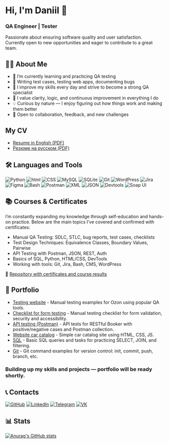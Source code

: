 # Hi, I'm Daniil 👋  
### QA Engineer | Tester 

Passionate about ensuring software quality and user satisfaction.  
Currently open to new opportunities and eager to contribute to a great team. 

## 👨‍💻 About Me

- 🎯 I’m currently learning and practicing QA testing  
- 🐞 Writing test cases, testing web apps, documenting bugs   
- 🚀 I improve my skills every day and strive to become a strong QA specialist  
- 🧠 I value clarity, logic, and continuous improvement in everything I do 
- 💡 Curious by nature — I enjoy figuring out how things work and making them better  
- 🤝 Open to collaboration, feedback, and new challenges  

## My CV

- [Resume in English (PDF)](https://drive.google.com/file/d/11rZXO1HD86PVRmpeTN2IFyPhqgiV_Q67/view?usp=sharing)  
- [Резюме на русском (PDF)](https://drive.google.com/file/d/14RBx6XnZDa5wID6b0tGf_QORtlInuQ7D/view?usp=sharing)


## 🛠️ Languages and Tools

![Python](https://img.shields.io/badge/-Python-F9DC3E.svg?logo=Python&style=for-the-badge)
![html](https://img.shields.io/badge/HTML-E34F26.svg?logo=HTML5&style=for-the-badge&logoColor=white)
![CSS](https://img.shields.io/badge/CSS-1572B6.svg?logo=CSS&style=for-the-badge&logoColor=white)
![MySQL](https://img.shields.io/badge/MySQL-%2300f.svg?logo=mysql&style=for-the-badge&logoColor=white)
![SQLite](https://img.shields.io/badge/SQLite-%2307405e.svg?logo=sqlite&style=for-the-badge&logoColor=white)
![Git](https://img.shields.io/badge/Git-f04f33.svg?logo=git&style=for-the-badge&logoColor=white)
![WordPress](https://img.shields.io/badge/WordPress-2F4F4F.svg?logo=wordpress&style=for-the-badge&logoColor=white)
![Jira](https://img.shields.io/badge/Jira-0052CC?logo=jira&style=for-the-badge&logoColor=fff)
![Figma](https://img.shields.io/badge/Figma-E9967A?logo=figma&style=for-the-badge&logoColor=white)
![Bash](https://img.shields.io/badge/Bash-808080?logo=gnubash&style=for-the-badge&logoColor=fff)
![Postman](https://img.shields.io/badge/Postman-FF6C37?style=for-the-badge&logo=Postman&logoColor=white)
![XML](https://img.shields.io/badge/XML-767C52?logo=xml&style=for-the-badge&logoColor=fff)
![JSON](https://img.shields.io/badge/JSON-696969?logo=json&style=for-the-badge&logoColor=fff)
![Devtools](https://img.shields.io/badge/Devtools-0A0A0A?style=for-the-badge&logoColor=white)
![Soap UI](https://img.shields.io/badge/SOAPUI-FFFF00?style=for-the-badge&logoColor=white)

## 📚 Courses & Certificates

I’m constantly expanding my knowledge through self-education and hands-on practice.
Below are the main topics I’ve covered and confirmed with certificates:

* Manual QA Testing: SDLC, STLC, bug reports, test cases, checklists
* Test Design Techniques: Equivalence Classes, Boundary Values, Pairwise
* API Testing with Postman, JSON, REST, Auth
* Basics of SQL, Python, HTML/CSS, DevTools
* Working with tools: Git, Jira, Bash, CMS, WordPress

📁 [Repository with certificates and course results](https://github.com/daniilg17/certificates)

## 💼 Portfolio

- [Testing website](https://github.com/daniilg17/testing-website) - Manual testing examples for Ozon using popular QA tools.
- [Checklist for form testing](https://github.com/daniilg17/checklist) - Manual testing checklist for form validation, security and accessibility.
- [API testing (Postman)](https://github.com/daniilg17/Postman) - API tests for RESTful Booker with positive/negative cases and Postman collection.
- [Website car catalog](https://github.com/daniilg17/cars) - Simple car catalog site using HTML, CSS, JS.
- [SQL](https://github.com/daniilg17/SQL) - Basic SQL queries and tasks for practicing SELECT, JOIN, and filtering.
- [Git](https://github.com/daniilg17/Git) - Git command examples for version control: init, commit, push, branch, etc.

### Building up my skills and projects — portfolio will be ready shortly.

## 📞 Contacts
[![GitHub](https://img.shields.io/badge/Github-%23121011.svg?logo=GitHub&style=for-the-badge&logoColor=white)](https://github.com/daniilg17)
[![LinkedIn](https://custom-icon-badges.demolab.com/badge/LinkedIn-0A66C2?logo=linkedin-white&style=for-the-badge&logoColor=fff)](https://www.linkedin.com/in/daniilg17/)
[![Telegram](https://img.shields.io/badge/Telegram-2CA5E0?logo=telegram&style=for-the-badge&logoColor=white)](https://t.me/daniilg17)
[![VK](https://img.shields.io/badge/VK-%232E87FB.svg?&style=for-the-badge&logo=vk&logoColor=white)](https://vk.com/daniilg17)

## 📊 Stats
[![Anurag's GitHub stats](https://github-readme-stats.vercel.app/api?username=daniilg17&show_icons=true&theme=radical)](https://github.com/daniilg17/github-readme-stats)
